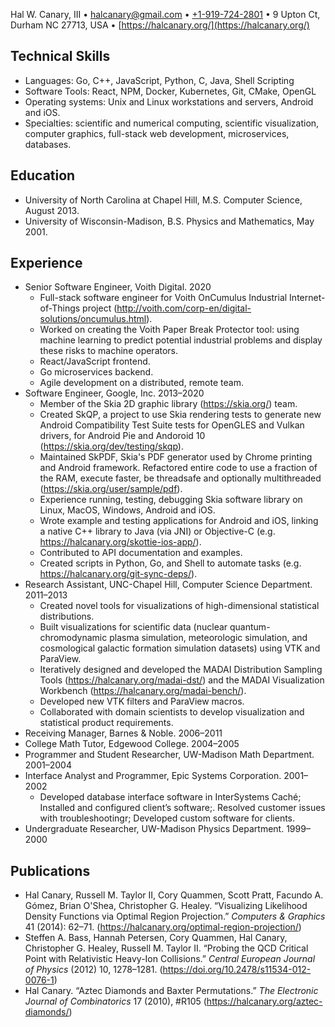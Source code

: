 <div style="display: none;">

# Hal W Canary III - 2020-10-31 Resume

</div>
<div class="tightmargins nolink">
<div class="centered">

Hal W. Canary, III
• [halcanary@gmail.com](mailto:halcanary@gmail.com)
• [+1-919-724-2801](tel:+1-919-724-280)
• 9 Upton Ct, Durham NC 27713, USA
• [https://halcanary.org/](https://halcanary.org/)

</div>

## Technical Skills

*   Languages: Go, C++, JavaScript, Python, C, Java, Shell Scripting
*   Software Tools: React, NPM, Docker, Kubernetes, Git, CMake, OpenGL
*   Operating systems: Unix and Linux workstations and servers, Android and iOS.
*   Specialties: scientific and numerical computing, scientific visualization,
    computer graphics, full-stack web development, microservices, databases.

## Education

*   University of North Carolina at Chapel Hill, M.S. Computer Science, August 2013.
*   University of Wisconsin-Madison, B.S. Physics and Mathematics, May 2001.

## Experience

*   Senior Software Engineer, Voith Digital. 2020
    *   Full-stack software engineer for
        Voith OnCumulus Industrial Internet-of-Things project
        (<http://voith.com/corp-en/digital-solutions/oncumulus.html>).
    *   Worked on creating the Voith Paper Break Protector tool: using machine
        learning to predict potential industrial problems and display these
        risks to machine operators.
    *   React/JavaScript frontend.
    *   Go microservices backend.
    *   Agile development on a distributed, remote team.
*   Software Engineer, Google, Inc. 2013–2020
    *   Member of the Skia 2D graphic library (<https://skia.org/>) team.
    *   Created SkQP, a project to use Skia rendering tests to generate new
        Android Compatibility Test Suite tests for OpenGLES and Vulkan drivers,
        for Android Pie and Andoroid 10
        (<https://skia.org/dev/testing/skqp>).
    *   Maintained SkPDF, Skia's PDF generator used by Chrome printing and
        Android framework. Refactored entire code to use a fraction of the RAM,
        execute faster, be threadsafe and optionally multithreaded
        (<https://skia.org/user/sample/pdf>).
    *   Experience running, testing, debugging Skia software library on Linux,
        MacOS, Windows, Android and iOS.
    *   Wrote example and testing applications for Android and iOS, linking a
        native C++ library to Java (via JNI) or Objective-C (e.g.
        <https://halcanary.org/skottie-ios-app/>).
    *   Contributed to API documentation and examples.
    *   Created scripts in Python, Go, and Shell to automate tasks (e.g.
        <https://halcanary.org/git-sync-deps/>).
*   Research Assistant, UNC-Chapel Hill, Computer Science Department. 2011–2013
    *   Created novel tools for visualizations of high-dimensional statistical distributions.
    *   Built visualizations for scientific data (nuclear quantum-chromodynamic
        plasma simulation, meteorologic simulation, and cosmological galactic
        formation simulation datasets) using VTK and ParaView.
    *   Iteratively designed and developed the MADAI Distribution Sampling Tools
        (<https://halcanary.org/madai-dst/>)
        and the MADAI Visualization Workbench
        (<https://halcanary.org/madai-bench/>).
    *   Developed new VTK filters and ParaView macros.
    *   Collaborated with domain scientists to develop visualization and
        statistical product requirements.
*   Receiving Manager, Barnes & Noble. 2006–2011
*   College Math Tutor, Edgewood College. 2004–2005
*   Programmer and Student Researcher, UW-Madison Math Department. 2001–2004
*   Interface Analyst and Programmer, Epic Systems Corporation. 2001–2002
    *   Developed database interface software in InterSystems Caché;
        Installed and configured client’s software;.
        Resolved customer issues with troubleshootingr;
        Developed custom software for clients.
*   Undergraduate Researcher, UW-Madison Physics Department. 1999–2000

## Publications

*   Hal Canary, Russell M. Taylor II, Cory Quammen, Scott Pratt, Facundo A.
    Gómez, Brian O'Shea, Christopher G. Healey. “Visualizing Likelihood Density
    Functions via Optimal Region Projection.” _Computers & Graphics_ 41 (2014):
    62–71.
    (<https://halcanary.org/optimal-region-projection/>)
*   Steffen A. Bass, Hannah Petersen, Cory Quammen, Hal Canary, Christopher G.
    Healey, Russell M. Taylor II. “Probing the QCD Critical Point with
    Relativistic Heavy-Ion Collisions.” _Central European Journal of Physics_
    (2012) 10, 1278–1281.  (<https://doi.org/10.2478/s11534-012-0076-1>)
*   Hal Canary. “Aztec Diamonds and Baxter Permutations.” _The Electronic
    Journal of Combinatorics_ 17 (2010), #R105
    (<https://halcanary.org/aztec-diamonds/>)

</div>
